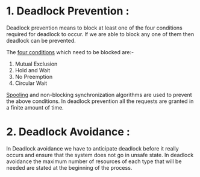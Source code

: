 # 1. Deadlock Prevention :  
Deadlock prevention means to block at least one of the four conditions required for deadlock to occur. If we are able to block any one of them then deadlock can be prevented. 

The [four conditions](https://www.geeksforgeeks.org/deadlock-prevention/) which need to be blocked are:- 

1. Mutual Exclusion
2. Hold and Wait
3. No Preemption
4. Circular Wait

[Spooling](https://www.geeksforgeeks.org/difference-between-spooling-and-buffering/) and non-blocking synchronization algorithms are used to prevent the above conditions. In deadlock prevention all the requests are granted in a finite amount of time. 

# 2. Deadlock Avoidance :   
In Deadlock avoidance we have to anticipate deadlock before it really occurs and ensure that the system does not go in unsafe state. In deadlock avoidance the maximum number of resources of each type that will be needed are stated at the beginning of the process.